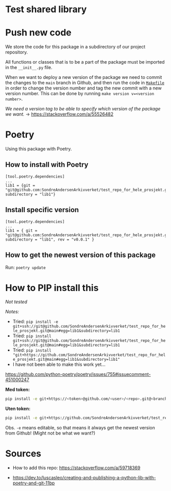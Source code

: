 # Test shared library


# Push new code

We store the code for this package in a subdirectory of our project repository.

All functions or classes that is to be a part of the package must be imported in the `__init__.py` file.

When we want to deploy a new version of the package we need to commit the changes to the `main` branch in Github, and then
run the code in [`Makefile`](Makefile) in order to change the version number and tag the new commit with a new version number. This can be done by
running `make version v=<version number>`.

*We need a version tag to be able to specify which version of the package we want.* -> https://stackoverflow.com/a/55526482


# Poetry

Using this package with Poetry.

## How to install with Poetry

```
[tool.poetry.dependencies]
...
lib1 = {git = "git@github.com:SondreAndersenArkivverket/test_repo_for_hele_prosjekt.git", subdirectory = "lib1"}
```

## Install specific version

```
[tool.poetry.dependencies]
...
lib1 = { git = "git@github.com:SondreAndersenArkivverket/test_repo_for_hele_prosjekt.git", subdirectory = "lib1", rev = "v0.0.1" }
```

## How to get the newest version of this package

Run: `poetry update`


# How to PIP install this

*Not tested*

*Notes:*
- Tried: `pip install -e git+ssh://git@github.com/SondreAndersenArkivverket/test_repo_for_hele_prosjekt.git@main#egg=lib1&subdirectory=lib1`
- Tried: `pip install git+ssh://git@github.com/SondreAndersenArkivverket/test_repo_for_hele_prosjekt.git@main#egg=lib1&subdirectory=lib1`
- Tried: `pip install "git+https://github.com/SondreAndersenArkivverket/test_repo_for_hele_prosjekt.git@main#egg=lib1&subdirectory=lib1"`
- I have not been able to make this work yet...

https://github.com/python-poetry/poetry/issues/755#issuecomment-451000247

**Med token:**
```sh
pip install -e git+https://<token>@github.com/<user>/<repo>.git@<branch>#egg=<package>&subdirectory=src
```

**Uten token:**
```sh
pip install -e git+https://github.com/SondreAndersenArkivverket/test_repo_for_hele_prosjekt.git@main#subdirectory=lib1
```

Obs. `-e` means editable, so that means it always get the newest version from Github! (Might not be what we want?)




# Sources

- How to add this repo: https://stackoverflow.com/a/59718369

- https://dev.to/luscasleo/creating-and-publishing-a-python-lib-with-poetry-and-git-11bp
